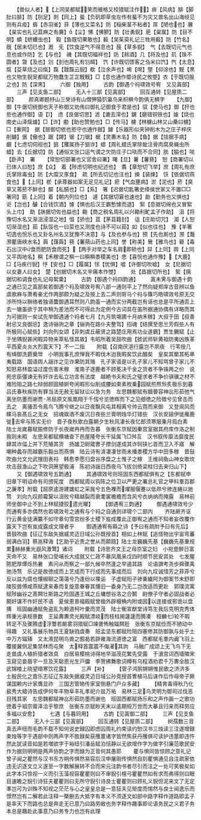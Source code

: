 <!-- { "loadSidebar": true } -->
　　【兽似人者】【上同吴都赋笑而被格又校猎赋注作】痱【风病】腓【脚肚曰腓】防【刖足】剕【同上】蜚【负矾即草虫左传有蜚不为灾又兽名出山海经见则有兵疫】翡【赤羽雀】菲【薄也又菜名】防【稲柴茎不粘者】厞【陋也也】黂【枲实也礼记苴麻之有黂】【尘】怫【怫鬰】防【壮勇貎】萉【枲属】防【目不明】蟦【蛴螬虫也】　毅【鱼既切果敢也】藙【吴茱萸礼记三牲用藙】防【竹名】旣【居未切已也】漑　旡【饮食逆气不得息也】蔇【草多貎】　气【去既切元气也息也或作防】乞【与也】　禨【其既切福祥也】防【秫酒】几【将及也】玑【珠不圆者】曁【及也】刉【刲也周礼有刉衈】　饩【许既切馈客之刍米曰饩】忾【太息】熂【芟草烧之曰熂】霼【靉霼云貎】欷【泣余声也】唏【啼】墍【仰涂也】黖【黒也又物生貎吴都赋万物蠢生芷芷黖黖】□【息也通作塈诗民之攸墍】衣【于既切服之也】防【深黑】
　　六御【独用】
　　古韵【御遇个祃啸效号宥　又见寘部】
　　三声【见支鱼二部】
　　无入十三部【见寘部】
　　回互通转【见屋质二部】
　　颜真卿题杼山三癸诗有山僧狎猿狖巢鸟来枳椇今韵俱无椇字
　　【九御】御【牛倨切统御也天子称御又劝侑曰御礼记御食于君是也】驭【使马也】御【扞也拒也通作御】语【】　虑【良倨切思】滤【漉去滓也】鑢【磨错铜铁也】爈【烧也南史山泽熂爈】□【诈】勴【助也赞勉也】□【传马】櫖【林櫖山林又山櫐曰櫖】□【重网】　据【居御切依也拒守也通作据】鐻【乐器形似夹钟削木为之庄子梓庆削鐻】倨【傲也】踞【蹲】锯【刀锯】椐【灵夀木名】防【鱼】据【拮据手病】　覰【七虑切伺视也】狙【玃属扬子狙诈】蜡【周礼蜡氏掌除骴注骨肉腐臭蝇虫所蜡】去【丘据切】防【通俗文张口运气谓之欠防庄子口呿而不合同】胠【脇也】呿【卧声】　署
　　【常恕切部署也又官舍曰署】曙【旦】薯【薯蓣】　恕【商署切以已体人曰恕】庶【众】　着【陟虑切明也纪述也】　翥【章恕切飞举】庶【周礼有庶氏掌除毒虫】防【大糜又豕食】　疏【所去切记也注也】捒【装捒】　饫【依倨切燕食也】【上同】棜【承尊器如案无足见礼记】瘀【气血壅病】淤【泥也】菸【臭草又蔫菸不鲜也】醧【私醼也】□【系】　箸【迟倨切匙箸史绛侯世家又不置□□箸同】筯【上同】着【朝内列位也】　遽【其据切窘也速也】勮【勤务也又惧也】讵【岂也】醵【合钱饮酒】懅【惧也后汉王霸慙懅而退】　絮【息据切绵也又冒絮头上巾】　助【牀据切佐也益也】耡【商之税名周礼以兴耡利甿孟子作助】　沮【将豫切水名又渐沮浸湿之地】怚【骄也】苴【茅苴籍封】　诅【庄助切咒】　洳【人恕切渐湿也】茹【飤馁也一曰菜也又测度也诗不可以茹】如【似也往也】　豫【羊箸切逸也恱乐也又卦名州名又犹豫不决意】与【及也参与也】预【先也厠也】滪【灎滪瞿唐峡水名】藇【藷藇】蓣【薯蓣山药也上同】誉【称美】鸒【雅鸟也】礜【毒石出汉中食而肥防食而死】【两手对举之车名肩即轿也】舁【上同】舆【上同又平舆地名】穥【禾稼谓之穥一曰穥穥黍稷美也】悆【喜恱也通作豫】【大鹿】□【马疾行貎】忬【安也】□【履属】悇【忧惧】嘘【许御切吹嘘】　女【尼据切以女妻人曰女】　楚【创据切木名又辛痛本作憷】
　　处【昌据切所也】　絮【摛据切和调食也礼记毋絮羮】
　　古韵【御遇个祃四韵通】
　　寘未霁与御遇十韵之通已见之寘部矣若御遇个祃及啸效号宥八部一通则平上了然向疑郑庠古音辨以鱼虞歌麻与萧肴豪尤作两部颇为疑之及按上去二声则哿马个祃与篠巧皓啸效号原无交渉所恃以聨络者独语麌御遇耳然则八韵虽一通而实分两截岂有诬也总是平所通否上去一辙虽欲于其中稍为差池而不可得此为定例今古词具在虽所据通协偶有详略而其为可据则一矣试先举御遇通个祃者七月【九月筑塲圃十月纳禾稼】大叔于田【叔善射忌又良御忌】逸诗骊驹之章【骊驹在路仆夫整驾】招魂【结撰至思兰芳假些人有所极同心赋些】刘向列女颂【非刺虞丘蔽贤之路楚庄用焉功业遂霸】贾生鵩赋【止于坐隅貎甚闲暇异物来萃私怪其故】韦昭所着吴鼓吹曲【摅武师斩黄祖防夷凶族革平西夏炎炎大烈震天下】不一二指
　　附载【召南厌浥行露岂不夙夜　行苇授几有缉御洗爵奠斚　小明我事孔庶惮我不暇伐木迨我暇矣饮此醑矣　皇矣其檿其柘串夷载路　国语舆人謡诈之见诈果防其赂　孔子家语是以孔子家儿不知骂曾子家儿不知怒易林盈溢过度伤害禾稼　淮南子逐鹿者不顾莬决千金之货者不争铢两之价　说苑忠臣彊谏无有奸诈去私立功言有法度　越絶书夫和氏之璧求者不争价骐骥之材不难险阻之路七辩弱颜固植姸夸闲暇形似削成腰如束素枚乗园赋煎熬炰炙极乐到暮　吕氏春秋疾防有罪当法无赦无留狱讼以急为务　左思魏都赋有腼瞢容神惢形茹弛气离坐防墨而谢贾吊屈原文鳯凰翔于千仭兮览徳辉而下之见细徳之险徴兮见曾击而去之　离骚吾令鳯鸟飞腾兮继之以日夜飘风屯其相离兮帅云霓而来御　又登阆风而緤马哀髙丘之无女　招魂娱酒不废沉日夜些兰膏明烛华灯错些　汉长安謡伊徙雁鹿徙去牢与陈实无价　晋子夜秋歌白露朝夕生秋风凄长夜忆郎须寒服乗月捣白素　陆士龙嵗暮赋振修防于长夜嵗冉冉而告暮　张衡东京赋因秦宫室据其府库作洛之制我则未暇　左思吴都赋横塘查下邑屋隆夸长干延属飞□舛互　汉书叙传靡法靡度民肆其诈偪上并下荒殖其货　扬雄卫尉箴曺子摽剑遂成其诈轲挟匕首而卫入不寤　解嘲种蠡存而越霸乐毅出而燕惧　陆云诗有渰凄凄甘雨未播黍稷方华中田多稼　晋鼔吹曲允文允武搜田表祃　韩愈李愿归盘谷序盘之土惟子之稼　王维祠鱼山神女歌坎坎击鼓渔山之下吹洞箫望极浦　陈初诗謡日西夜乌飞拔剑倚梁柱归去来归山下】
　　又【御遇啸效号五韵通】
　　其通啸效号则班固东西都赋俱有之【东都赋申旧章下明诏命有司颁宪度　西都赋周以钩陈之位卫以严更之署总礼官之甲科羣百郡之廉孝】附载【屈原逺游建雄虹之采旄兮五色襍而燿服偃蹇以低昻兮骖连蜷以驰骛　刘向九叹颜霉黧以沮败兮精越裂而衰耄裳襜襜而含风兮衣纳纳而掩露　易林前师坐御中止不到上林赋捷狡遗光曜】
　　【御遇宥三韵通】
　　御遇通啸效号少而通宥多亦偶然也若啸效号之通宥与个祃之自通则详啸个二部内
　　齐陆厥齐讴行云黄金徒满籝不如守章句雪宫纷多士稷下岌成覆此正御宥之通而不知者妄改覆作露天下岂有岌成露成文理者乎
　　御遇通宥有緜之诗【予曰有疏附予曰有先后】晋鼓吹曲【征辽东敌失据威灵迈日域公孙既授首】相如上林赋【追怪物出宇宙弯蕃弱满白羽】蔡邕释诲【乞助乎近贵之誉从而颠踣】陆士龙巍巍先基【巍巍先基重规累赫赫重光遐风激鹜】诸词
　　附载【诗思齐文王之母京室之妇　小宛壹醉日富天命不又　易林张口受哺长大成就又仁政不暴凤凰来戊四时顺节民安其处　七发腥脓肥厚燂烁热暑　素问从而察之一部九候卒然逢之早遏其路　论语譔考尧歩舜骤禹驰汤骛　乐记是故徳成而上艺成而下行成而先事成而后　刘向九叹诚惜芳之菲菲兮反以兹为腐也懐椒聊之蔼蔼兮乃逢纷以罹诟　子虚赋阳子骖乗纎阿为御案节未舒即陵狡兽傅咸燕赋逮来春而复旋意眷眷其懐旧一委身乃无二岂改适而更赴　郭璞流寓赋陟幽谷之髙闗壮斯路之险固遇王城之丘墉想谷洛之合鬭　尉僚子守者必固战者必鬭奸谋不作奸民不语　夏侯恵景福殿赋曾楹外辟榱桷内附或因以连接或邪诡以盘搆　班固幽通赋免盗乱为赖道柯叶彚而灵茂　陆士衡宣猷堂诗笃生我后克明克秀体辉重光承规景数　王延夀夀灵光殿赋漂峣而枝柱掲蘧蘧而腾凑　桓麟七轮不暇转足不及骤腾虚浮瞥若颷雾羽猎赋□竦詟怖触辐闗脰　张衡东京赋俭而不陋动中得趣　又礼事展乐物具王夏缺驺虞奏　班孟坚东都赋险阻四塞修其防御孰与处乎土中万方辐辏　又太液昆明鸟兽之囿曷若辟雍海流道徳之富　西都赋毛羣内阗飞羽上覆接翼侧足集禁林而屯聚　太释首震震不侮濯其訽　马融广成颂上无飞鸟下无走兽虞人植折猎者效具　白居易樱桃诗得地早滋茂花繁先受露　于濆宫词西墙隣宋玉窥见妾眉宇一旦及天聪恩光生戸牖　李贺拂舞歌词樽有乌程酒劝君千万夀全胜汉武锦楼上晓望晴寒饮花露】
　　三声【补】
　　【管子鸿鹄锵锵惟民歌之济济多士殷民化之晋乐志征辽东敌失据威灵迈日域公孙竞授首曺植马后诔作后作母帝子厥谋国赖内计家膺显祚　三国志管辂传家室倒悬门户众多藏】
　　【精育毒得秋乃化　裴秀大蜡诗告成伊何年丰物阜丰礼孝祀介兹万祐　易林三足鸟灵明为御司过伐恶目残其家　左思魏都赋神惢形茹防墨而谢也　班固西都赋扬乐和之声作画一之歌功徳着乎祖宗膏泽洽乎黎庶　张衡东京赋眇天末以逺期规万世而大摹且归来而释劳应多福以安愈】
　　七遇【与暮同用】
　　古韵【见寘御二部】
　　三声【见支鱼二部】
　　无入十三部【见寘部】
　　回互通转【见屋质二部】
　　树孺数三音真去声纽而毛韵不载不知何说史録囚即虑囚周礼约束读约恕汉书三烛读三注遂增録束烛等字于遇部中则两声字不胜録矣获雘蘁诸字皆然焦获丹雘俱可读护违蘁即违忤然此犹读音如是若増欲字于裕纽引潘岳赋泊恬静以无欲增作字为做字引廉范歌民安作为据则明明是两声协韵之字而録为正音何其愚耶
　　瞿与惧同皆惊顾之意礼记曾子闻之瞿然与汉书东方朔传惧然易容后汉申屠刚传惧然自刻瞿惧通见自注疏家依违无识逐文立义遂至一字数解展转不合而宋元注韵书者尽引而注之一处可笑极矣如此字本只惊视一义而引玉藻视容瞿瞿则曰不审貎引檀弓瞿瞿然如有求而弗得则曰眼目速瞻之貎引诗狂夫瞿瞿则曰无所守貎引诗良士瞿瞿则曰顾礼义貎但泥来文了无定凖岂可为训殊不知视之茫茫与心之皇皇总是一意狂夫见矩度而惕然与良士闻逸乐而憬然岂有二解若此注释一槩删去大抵字有本义不须逐文如部中路字释作道路即孟子是率天下而路也总是奔走无已意乃曰路劳敝也务字释作趣事即论语务民之义君子务本总是趣赴此事意乃曰务专力也岂有此理

